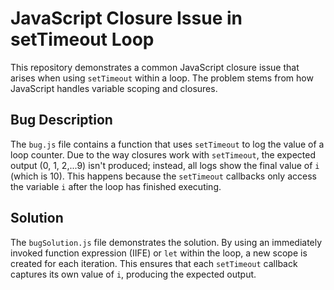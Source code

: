 # JavaScript Closure Issue in setTimeout Loop

This repository demonstrates a common JavaScript closure issue that arises when using `setTimeout` within a loop.  The problem stems from how JavaScript handles variable scoping and closures.

## Bug Description

The `bug.js` file contains a function that uses `setTimeout` to log the value of a loop counter. Due to the way closures work with `setTimeout`, the expected output (0, 1, 2,...9) isn't produced; instead, all logs show the final value of `i` (which is 10). This happens because the `setTimeout` callbacks only access the variable `i` after the loop has finished executing.

## Solution

The `bugSolution.js` file demonstrates the solution.  By using an immediately invoked function expression (IIFE) or `let` within the loop, a new scope is created for each iteration. This ensures that each `setTimeout` callback captures its own value of `i`, producing the expected output.
